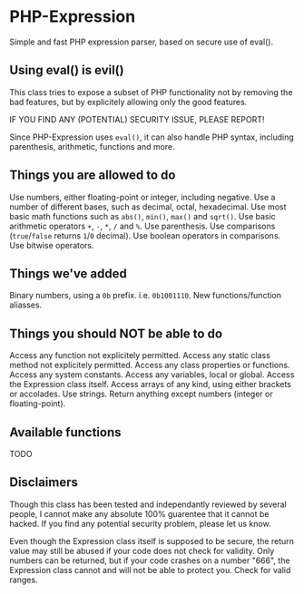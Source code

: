 PHP-Expression
==============

Simple and fast PHP expression parser, based on secure use of eval().

Using eval() is evil()
----------------------
This class tries to expose a subset of PHP functionality not by removing the
bad features, but by explicitely allowing only the good features.

IF YOU FIND ANY (POTENTIAL) SECURITY ISSUE, PLEASE REPORT!

Since PHP-Expression uses `eval()`, it can also handle PHP syntax, including
parenthesis, arithmetic, functions and more.

Things you are allowed to do
----------------------------
Use numbers, either floating-point or integer, including negative.
Use a number of different bases, such as decimal, octal, hexadecimal.
Use most basic math functions such as `abs()`, `min()`, `max()` and `sqrt()`.
Use basic arithmetic operators `+`, `-`, `*`, `/` and `%`.
Use parenthesis.
Use comparisons (`true`/`false` returns `1`/`0` decimal).
Use boolean operators in comparisons.
Use bitwise operators.

Things we've added
------------------
Binary numbers, using a `0b` prefix. i.e. `0b1001110`.
New functions/function aliasses.

Things you should NOT be able to do
-----------------------------------
Access any function not explicitely permitted.
Access any static class method not explicitely permitted.
Access any class properties or functions.
Access any system constants.
Access any variables, local or global.
Access the Expression class itself.
Access arrays of any kind, using either brackets or accolades.
Use strings.
Return anything except numbers (integer or floating-point).

Available functions
-------------------
TODO

Disclaimers
-----------
Though this class has been tested and independantly reviewed by several people,
I cannot make any absolute 100% guarentee that it cannot be hacked. If you find
any potential security problem, please let us know.

Even though the Expression class itself is supposed to be secure, the return
value may still be abused if your code does not check for validity. Only numbers
can be returned, but if your code crashes on a number "666", the Expression
class cannot and will not be able to protect you. Check for valid ranges.